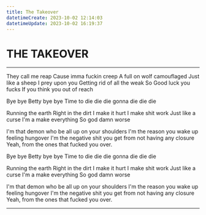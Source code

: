```yaml
---
title: The Takeover
datetimeCreate: 2023-10-02 12:14:03
datetimeUpdate: 2023-10-02 16:19:37
---
```

# THE TAKEOVER

---


They call me reap
Cause imma fuckin creep
A full on wolf camouflaged
Just like a sheep
I prey upon you
Getting rid of all the weak
So Good luck you fucks
If you think you out of reach

Bye bye Betty bye bye
Time to die die die
gonna die die die

Running the earth
Right in the dirt
I make it hurt
I make shit work
Just like a curse
I'm a make everything
So god damn worse

I'm that demon who be all up on your shoulders
I'm the reason you wake up feeling hungover
I'm the negative shit you get from not having any closure
Yeah, from the ones that fucked you over.

Bye bye Betty bye bye
Time to die die die
gonna die die die

Running the earth
Right in the dirt
I make it hurt
I make shit work
Just like a curse
I'm a make everything
So god damn worse

I'm that demon who be all up on your shoulders
I'm the reason you wake up feeling hungover
I'm the negative shit you get from not having any closure
Yeah, from the ones that fucked you over.

---
